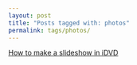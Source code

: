 ```yaml
---
layout: post
title: "Posts tagged with: photos"
permalink: tags/photos/
---
```

[How to make a slideshow in iDVD](/2011/08/how-to-make-slideshow-in-idvd)
